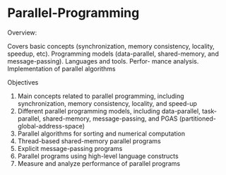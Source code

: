 # Parallel-Programming

Overview:

Covers basic concepts (synchronization, memory consistency, locality, speedup,
etc). Programming models (data-parallel, shared-memory, and message-passing). Languages and tools. Perfor-
mance analysis. Implementation of parallel algorithms

Objectives

1. Main concepts related to parallel programming, including synchronization, memory consistency,
locality, and speed-up
2. Different parallel programming models, including data-parallel, task-parallel, shared-memory,
message-passing, and PGAS (partitioned-global-address-space)
3. Parallel algorithms for sorting and numerical computation
4. Thread-based shared-memory parallel programs
5. Explicit message-passing programs
6. Parallel programs using high-level language constructs
7. Measure and analyze performance of parallel programs
